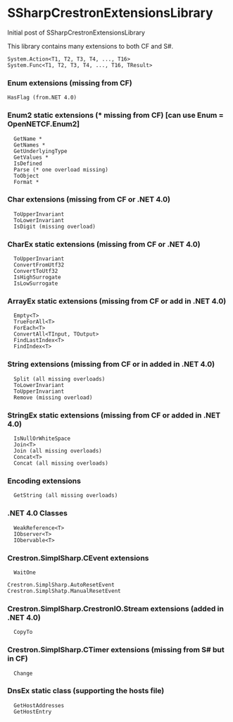 # SSharpCrestronExtensionsLibrary
Initial post of SSharpCrestronExtensionsLibrary

This library contains many extensions to both CF and S#.

```
System.Action<T1, T2, T3, T4, ..., T16>
System.Func<T1, T2, T3, T4, ..., T16, TResult>
```

### Enum extensions (missing from CF)
```
HasFlag (from.NET 4.0)
```
### Enum2 static extensions (* missing from CF) [can use Enum = OpenNETCF.Enum2]
```
  GetName *
  GetNames *
  GetUnderlyingType
  GetValues *
  IsDefined
  Parse (* one overload missing)
  ToObject
  Format *
```
  
### Char extensions (missing from CF or .NET 4.0)
```
  ToUpperInvariant
  ToLowerInvariant
  IsDigit (missing overload)
```
  
### CharEx static extensions (missing from CF or .NET 4.0)
```
  ToUpperInvariant
  ConvertFromUtf32
  ConvertToUtf32
  IsHighSurrogate
  IsLowSurrogate
```
  
### ArrayEx static extensions (missing from CF or add in .NET 4.0)
```
  Empty<T>
  TrueForAll<T>
  ForEach<T>
  ConvertAll<TInput, TOutput>
  FindLastIndex<T>
  FindIndex<T>
```

### String extensions (missing from CF or in added in .NET 4.0)
```
  Split (all missing overloads)
  ToLowerInvariant
  ToUpperInvariant
  Remove (missing overload)
```

### StringEx static extensions (missing from CF or added in .NET 4.0)
```
  IsNullOrWhiteSpace
  Join<T>
  Join (all missing overloads)
  Concat<T>
  Concat (all missing overloads)
```
  
### Encoding extensions
```
  GetString (all missing overloads)
```

### .NET 4.0 Classes
```
  WeakReference<T>
  IObserver<T>
  IObervable<T>
```

### Crestron.SimplSharp.CEvent extensions
```
  WaitOne
```
```
Crestron.SimplSharp.AutoResetEvent
Crestron.SimplShatp.ManualResetEvent
```

### Crestron.SimplSharp.CrestronIO.Stream extensions (added in .NET 4.0)
```
  CopyTo
```

### Crestron.SimplSharp.CTimer extensions (missing from S# but in CF)
```
  Change
```

### DnsEx static class (supporting the hosts file)
```
  GetHostAddresses
  GetHostEntry
```
  


